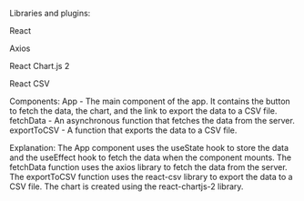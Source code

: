 Libraries and plugins:

React

Axios

React Chart.js 2

React CSV



Components:
App - The main component of the app. It contains the button to fetch the data, the chart, and the link to export the data to a CSV file.
fetchData - An asynchronous function that fetches the data from the server.
exportToCSV - A function that exports the data to a CSV file.


Explanation:
The App component uses the useState hook to store the data and the useEffect hook to fetch the data when the component mounts.
The fetchData function uses the axios library to fetch the data from the server.
The exportToCSV function uses the react-csv library to export the data to a CSV file.
The chart is created using the react-chartjs-2 library.

